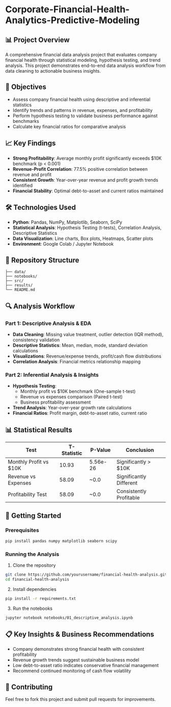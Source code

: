 # Corporate-Financial-Health-Analytics-Predictive-Modeling


## 📊 Project Overview
A comprehensive financial data analysis project that evaluates company financial health through statistical modeling, hypothesis testing, and trend analysis. This project demonstrates end-to-end data analysis workflow from data cleaning to actionable business insights.

## 🎯 Objectives
- Assess company financial health using descriptive and inferential statistics
- Identify trends and patterns in revenue, expenses, and profitability
- Perform hypothesis testing to validate business performance against benchmarks
- Calculate key financial ratios for comparative analysis

## 📈 Key Findings
- **Strong Profitability**: Average monthly profit significantly exceeds $10K benchmark (p < 0.001)
- **Revenue-Profit Correlation**: 77.5% positive correlation between revenue and profit
- **Consistent Growth**: Year-over-year revenue and profit growth trends identified
- **Financial Stability**: Optimal debt-to-asset and current ratios maintained

## 🛠️ Technologies Used
- **Python**: Pandas, NumPy, Matplotlib, Seaborn, SciPy
- **Statistical Analysis**: Hypothesis Testing (t-tests), Correlation Analysis, Descriptive Statistics
- **Data Visualization**: Line charts, Box plots, Heatmaps, Scatter plots
- **Environment**: Google Colab / Jupyter Notebook

## 📁 Repository Structure
```
├── data/
├── notebooks/
├── src/
├── results/
└── README.md

```

## 🔍 Analysis Workflow

### Part 1: Descriptive Analysis & EDA
- **Data Cleaning**: Missing value treatment, outlier detection (IQR method), consistency validation
- **Descriptive Statistics**: Mean, median, mode, standard deviation calculations
- **Visualizations**: Revenue/expense trends, profit/cash flow distributions
- **Correlation Analysis**: Financial metrics relationship mapping

### Part 2: Inferential Analysis & Insights
- **Hypothesis Testing**: 
  - Monthly profit vs $10K benchmark (One-sample t-test)
  - Revenue vs expenses comparison (Paired t-test)
  - Business profitability assessment
- **Trend Analysis**: Year-over-year growth rate calculations
- **Financial Ratios**: Profit margin, debt-to-asset ratio, current ratio

## 📊 Statistical Results
| Test | T-Statistic | P-Value | Conclusion |
|------|-------------|---------|------------|
| Monthly Profit vs $10K | 10.93 | 5.56e-26 | Significantly > $10K |
| Revenue vs Expenses | 58.09 | ~0.0 | Significantly Different |
| Profitability Test | 58.09 | ~0.0 | Consistently Profitable |

## 🚀 Getting Started

### Prerequisites
```bash
pip install pandas numpy matplotlib seaborn scipy
```

### Running the Analysis
1. Clone the repository
```bash
git clone https://github.com/yourusername/financial-health-analysis.git
cd financial-health-analysis
```

2. Install dependencies
```bash
pip install -r requirements.txt
```

3. Run the notebooks
```bash
jupyter notebook notebooks/01_descriptive_analysis.ipynb
```

## 📋 Key Insights & Business Recommendations
- Company demonstrates strong financial health with consistent profitability
- Revenue growth trends suggest sustainable business model
- Low debt-to-asset ratio indicates conservative financial management
- Recommend continued monitoring of cash flow volatility

## 🤝 Contributing
Feel free to fork this project and submit pull requests for improvements.

